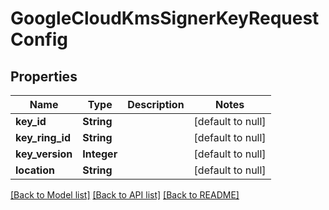 # GoogleCloudKmsSignerKeyRequestConfig

## Properties

| Name            | Type        | Description | Notes             |
| --------------- | ----------- | ----------- | ----------------- |
| **key_id**      | **String**  |             | [default to null] |
| **key_ring_id** | **String**  |             | [default to null] |
| **key_version** | **Integer** |             | [default to null] |
| **location**    | **String**  |             | [default to null] |

[[Back to Model list]](../README.md#documentation-for-models) [[Back to API list]](../README.md#documentation-for-api-endpoints) [[Back to README]](../README.md)
